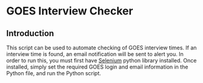# GOES Interview Checker
 
## Introduction

This script can be used to automate checking of GOES interview times. If an interview time is found, an email notification will be sent to alert you.
In order to run this, you must first have [Selenium](http://docs.seleniumhq.org/download/) python library installed.
Once installed, simply set the required GOES login and email information in the Python file, and run the Python script.
